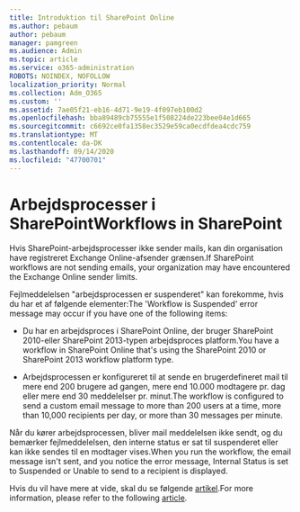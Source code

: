```yaml
---
title: Introduktion til SharePoint Online
ms.author: pebaum
author: pebaum
manager: pamgreen
ms.audience: Admin
ms.topic: article
ms.service: o365-administration
ROBOTS: NOINDEX, NOFOLLOW
localization_priority: Normal
ms.collection: Adm_O365
ms.custom: ''
ms.assetid: 7ae05f21-eb16-4d71-9e19-4f097eb100d2
ms.openlocfilehash: bba89489cb75555e1f508224de223bee04e1d665
ms.sourcegitcommit: c6692ce0fa1358ec3529e59ca0ecdfdea4cdc759
ms.translationtype: MT
ms.contentlocale: da-DK
ms.lasthandoff: 09/14/2020
ms.locfileid: "47700701"
---
```

# <a name="workflows-in-sharepoint"></a><span data-ttu-id="46baa-102">Arbejdsprocesser i SharePoint</span><span class="sxs-lookup"><span data-stu-id="46baa-102">Workflows in SharePoint</span></span>

<span data-ttu-id="46baa-103">Hvis SharePoint-arbejdsprocesser ikke sender mails, kan din organisation have registreret Exchange Online-afsender grænsen.</span><span class="sxs-lookup"><span data-stu-id="46baa-103">If SharePoint workflows are not sending emails, your organization may have encountered the Exchange Online sender limits.</span></span>

<span data-ttu-id="46baa-104">Fejlmeddelelsen "arbejdsprocessen er suspenderet" kan forekomme, hvis du har et af følgende elementer:</span><span class="sxs-lookup"><span data-stu-id="46baa-104">The 'Workflow is Suspended' error message may occur if you have one of the following items:</span></span>

- <span data-ttu-id="46baa-105">Du har en arbejdsproces i SharePoint Online, der bruger SharePoint 2010-eller SharePoint 2013-typen arbejdsproces platform.</span><span class="sxs-lookup"><span data-stu-id="46baa-105">You have a workflow in SharePoint Online that's using the SharePoint 2010 or SharePoint 2013 workflow platform type.</span></span>

- <span data-ttu-id="46baa-106">Arbejdsprocessen er konfigureret til at sende en brugerdefineret mail til mere end 200 brugere ad gangen, mere end 10.000 modtagere pr. dag eller mere end 30 meddelelser pr. minut.</span><span class="sxs-lookup"><span data-stu-id="46baa-106">The workflow is configured to send a custom email message to more than 200 users at a time, more than 10,000 recipients per day, or more than 30 messages per minute.</span></span>

<span data-ttu-id="46baa-107">Når du kører arbejdsprocessen, bliver mail meddelelsen ikke sendt, og du bemærker fejlmeddelelsen, den interne status er sat til suspenderet eller kan ikke sendes til en modtager vises.</span><span class="sxs-lookup"><span data-stu-id="46baa-107">When you run the workflow, the email message isn't sent, and you notice the error message, Internal Status is set to Suspended or Unable to send to a recipient is displayed.</span></span>

<span data-ttu-id="46baa-108">Hvis du vil have mere at vide, skal du se følgende [artikel](https://docs.microsoft.com/sharepoint/support/workflows/configured-workflow-fails-running).</span><span class="sxs-lookup"><span data-stu-id="46baa-108">For more information, please refer to the following [article](https://docs.microsoft.com/sharepoint/support/workflows/configured-workflow-fails-running).</span></span>

